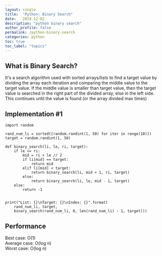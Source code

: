 ```yaml
---
layout: single
title:  "Python: Binary Search"
date:   2019-12-02
description: "python binary search"
author_profile: false
permalink: /python-binary-search
categories: python
toc: true
toc_label: "topics"
---
```


## What is Binary Search?

It's a search algorithm used with sorted arrays/lists to find a target value by dividing the array each iteration and comparing the middle value to the target value. If the middle value is smaller than target value, then the target value is searched in the right part of the divided array, else in the left side. This continues until the value is found (or the array divided max times)

## Implementation #1

```
import random

rand_num_li = sorted([random.randint(1, 50) for iter in range(10)])
target = random.randint(1, 50)

def binary_search(li, le, ri, target):
    if le <= ri:
        mid = ri + le // 2
        if li[mid] == target:
            return mid
        elif li[mid] < target:
            return binary_search(li, mid + 1, ri, target)
        else:
            return binary_search(li, le, mid - 1, target)
    else:
        return -1


print("List: {}\nTarget: {}\nIndex: {}".format(
    rand_num_li, target,
    binary_search(rand_num_li, 0, len(rand_num_li) - 1, target)))
```

## Performance

Best case: O(1)<br>
Average case: O(log n)<br>
Worst case: O(log n)<br>

